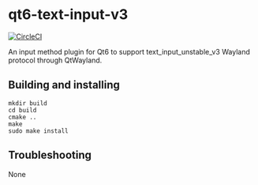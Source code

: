 # qt6-text-input-v3

[![CircleCI](https://dl.circleci.com/status-badge/img/gh/cutie-shell/qt6-text-input-v3/tree/cutie.svg?style=svg)](https://dl.circleci.com/status-badge/redirect/gh/cutie-shell/qt6-text-input-v3/tree/cutie)

An input method plugin for Qt6 to support text_input_unstable_v3 Wayland protocol through QtWayland.

## Building and installing

```
mkdir build
cd build
cmake ..
make
sudo make install
```

## Troubleshooting
None
